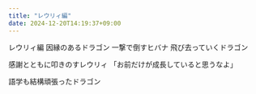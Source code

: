 ```yaml
---
title: "レウリィ編"
date: 2024-12-20T14:19:37+09:00
---
```

レウリィ編
因縁のあるドラゴン
一撃で倒すヒバナ
飛び去っていくドラゴン

感謝とともに叩きのすレウリィ
「お前だけが成長していると思うなよ」

語学も結構頑張ったドラゴン
